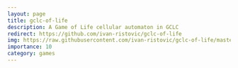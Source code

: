 ```yaml
---
layout: page
title: gclc-of-life 
description: A Game of Life cellular automaton in GCLC
redirect: https://github.com/ivan-ristovic/gclc-of-life 
img: https://raw.githubusercontent.com/ivan-ristovic/gclc-of-life/master/gifs/sample.gif
importance: 10
category: games
---
```


